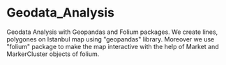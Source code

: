 # Geodata_Analysis
 Geodata Analysis with Geopandas and Folium packages. We create lines, polygones on Istanbul map using "geopandas" library. Moreover we use "folium" package to make the map interactive with the help of Market and MarkerCluster objects of folium.
